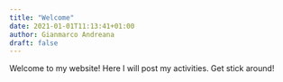 ```yaml
---
title: "Welcome"
date: 2021-01-01T11:13:41+01:00
author: Gianmarco Andreana
draft: false 
---
```


Welcome to my website! Here I will post my activities. Get stick around!
